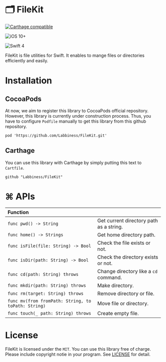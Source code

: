 # 🗂 FileKit

[![Carthage compatible](https://img.shields.io/badge/Carthage-compatible-4BC51D.svg?style=flat)](https://github.com/Labbiness/FileKit)

![iOS 10+](https://img.shields.io/badge/iOS-10%2B-blue.svg?style=flat)

![Swift 4](https://img.shields.io/badge/Swift-4-orange.svg?style=flat)



FileKit is file utilities for Swift.
It enables to mange files or directories efficiently and easily.

# Installation

## CocoaPods
At now, we aim to register this library to CocoaPods official repository. However, this library is currently under construction process. Thus, you have to configure `Podfile` manually to get this library from this github repository.


```
pod 'https://github.com/Labbiness/FileKit.git'
```

## Carthage

You can use this library with Carthage by simply putting this text to `Cartfile`.

```
github "Labbiness/FileKit"
```

# ⌘ APIs

| Function | |
|:--|:--|
| `func pwd() -> String` | Get current directory path as a string.|
| `func home() -> Strings` | Get home directory path.|
| `func isFile(file: String) -> Bool` | Check the file exists or not. |
| `func isDir(path: String) -> Bool ` | Check the directory exists or not.|
| `func cd(path: String) throws`| Change directory like a `cd` command.|
| `func mkdir(path: String) throws` | Make directory. |
| `func rm(target: String) throws`| Remove directory or file. |
| `func mv(from fromPath: String, to toPath: String)`| Move file or directory.|
| `func touch(_ path: String) throws`| Create empty file. |



# License
FileKit is licensed under the `MIT`. 
You can use this library free of charge. Please include copyright notie in your program.
See [LICENSE](./LICENSE) for detail.


